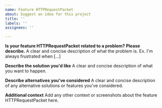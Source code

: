 ```yaml
---
name: Feature HTTPRequestPacket
about: Suggest an idea for this project
title: ''
labels: ''
assignees: ''

---
```


**Is your feature HTTPRequestPacket related to a problem? Please describe.**
A clear and concise description of what the problem is. Ex. I'm always frustrated when [...]

**Describe the solution you'd like**
A clear and concise description of what you want to happen.

**Describe alternatives you've considered**
A clear and concise description of any alternative solutions or features you've considered.

**Additional context**
Add any other context or screenshots about the feature HTTPRequestPacket here.
